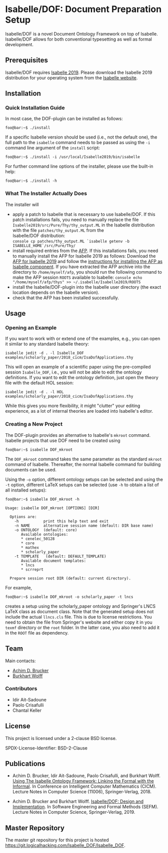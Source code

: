 # Isabelle/DOF: Document Preparation Setup

Isabelle/DOF is a novel Document Ontology Framework on top of
Isabelle. Isabelle/DOF allows for both conventional typesetting as
well as formal development.

## Prerequisites

Isabelle/DOF requires [Isabelle 2019](http://isabelle.in.tum.de/website-Isabelle2019/). 
Please download the Isabelle 2019 distribution for your operating
system from the [Isabelle website](http://isabelle.in.tum.de/website-Isabelle2019/).

## Installation 

### Quick Installation Guide

In most case, the DOF-plugin can be installed as follows:
```console 
foo@bar:~$ ./install
```
If a specific Isabelle version should be used (i.e., not the default 
one), the full path to the ``isabelle`` command needs to be passed as 
using the ``-i`` command line argument of the ``install`` script:
```console 
foo@bar:~$ ./install -i /usr/local/Isabelle2019/bin/isabelle
```

For further command line options of the installer, please use the 
built-in help:
```console 
foo@bar:~$ ./install -h
```

### What The Installer Actually Does

The installer will 
* apply a patch to Isabelle that is necessary to use Isabelle/DOF. 
  If this patch installations fails, you need to manually replace 
  the file ``Isabelle2019/src/Pure/Thy/thy_output.ML`` in the Isabelle
  distribution with the file ``patches/thy_output.ML`` from the  
  Isabelle/DOF distribution:        
        ```console
        cp patches/thy_output.ML `isabelle getenv -b ISABELLE_HOME`/src/Pure/Thy/
        ```
* install required entries from the [AFP](https://www.isa-afp.org). If this
  installations fails, you need to manually install the AFP for Isabelle 2019 as follows:
  Download the [AFP for Isabelle 2019](https://www.isa-afp.org/release/afp-2019-06-17.tar.gz)
  and follow the [instructions for installing the AFP as Isabelle 
  component](https://www.isa-afp.org/using.html). If you have extracted
  the AFP archive into the directory to `/home/myself/afp`, you should
  run the following command to make the AFP session `ROOTS` available to
  Isabelle:
        ```console
        echo "/home/myself/afp/thys" >> ~/.isabelle/Isabelle2019/ROOTS
        ```
* install the Isabelle/DOF-plugin into the Isabelle user directory 
  (the exact location depends on the Isabelle version). 
* check that the AFP has been installed successfully. 

## Usage

### Opening an Example

If you want to work with or extend one of the examples, e.g., you can
open it similar to any standard Isabelle theory:

```console
isabelle jedit -d . -l Isabelle_DOF examples/scholarly_paper/2018_cicm/IsaDofApplications.thy
```

This will open an example of a scientific paper using the pre-compiled
session ``Isabelle_DOF``, i.e., you will not be able to edit the
ontology definitions. If you want to edit the ontology definition,
just open the theory file with the default HOL session: 

```console
isabelle jedit -d . -l HOL examples/scholarly_paper/2018_cicm/IsaDofApplications.thy
```

While this gives you more flexibility, it might "clutter" your editing
experience, as a lot of internal theories are loaded into Isabelle's
editor. 

### Creating a New Project

The DOF-plugin provides an alternative to Isabelle's ``mkroot`` command.
Isabelle projects that use DOF need to be created using
```console 
foo@bar:~$ isabelle DOF_mkroot 
```
The ``DOF_mkroot`` command takes the same parameter as the standard
``mkroot`` command of Isabelle. Thereafter, the normal Isabelle 
command for building documents can be used. 

Using the ``-o`` option, different ontology setups can be
selected and using the ``-t`` option, different LaTeX setups 
can be selected (use ``-h`` to obtain a list of all installed setups):
```console 
foo@bar:~$ isabelle DOF_mkroot -h

Usage: isabelle DOF_mkroot [OPTIONS] [DIR]

  Options are:
    -h           print this help text and exit
    -n NAME      alternative session name (default: DIR base name)
    -o ONTOLOGY  (default: core)
       Available ontologies:
       * cenelec_50128
       * core
       * mathex
       * scholarly_paper
    -t TEMPLATE   (default: DEFAULT_TEMPLATE)
       Available document templates:
       * lncs
       * scrreprt

  Prepare session root DIR (default: current directory).
```
For example, 
```console 
foo@bar:~$ isabelle DOF_mkroot -o scholarly_paper -t lncs
```
creates a setup using the scholarly_paper ontology and Springer's
LNCS LaTeX class as document class. Note that the generated setup
does not include the actual ``llncs.cls`` file. This is due to
license restrictions. You need to obtain the file from Springer's
website and either copy it in you ``texmf`` directory or the ``root``
folder. In the latter case, you also need to add it in the ``ROOT`` file
as dependency.


## Team

Main contacts:
* [Achim D. Brucker](http://www.brucker.ch/)
* [Burkhart Wolff](https://www.lri.fr/~wolff/)


### Contributors

* Idir Ait-Sadoune 
* Paolo Crisafulli 
* Chantal Keller

## License

This project is licensed under a 2-clause BSD license.

SPDX-License-Identifier: BSD-2-Clause

## Publications

* Achim D. Brucker, Idir Ait-Sadoune, Paolo Crisafulli, and Burkhart
  Wolff. [Using The Isabelle Ontology Framework: Linking the Formal
  with the Informal](https://www.brucker.ch/bibliography/download/2018/brucker.ea-isabelle-ontologies-2018.pdf). 
  In Conference on Intelligent Computer Mathematics (CICM). Lecture 
  Notes in Computer Science (11006), Springer-Verlag, 2018.

* Achim D. Brucker and Burkhart Wolff. [Isabelle/DOF: Design and 
  Implementation](https://www.brucker.ch/bibliography/download/2019/brucker.ea-isabelledof-2019.pdf). 
  In Software Engineering and Formal Methods (SEFM). Lecture Notes in 
  Computer Science, Springer-Verlag, 2019.

## Master Repository

The master git repository for this project is hosted 
<https://git.logicalhacking.com/Isabelle_DOF/Isabelle_DOF>.

